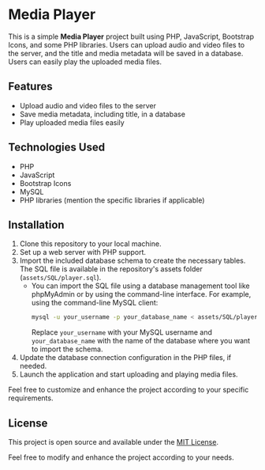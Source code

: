# Media Player

This is a simple **Media Player** project built using PHP, JavaScript, Bootstrap Icons, and some PHP libraries. Users can upload audio and video files to the server, and the title and media metadata will be saved in a database. Users can easily play the uploaded media files.

## Features

- Upload audio and video files to the server
- Save media metadata, including title, in a database
- Play uploaded media files easily

## Technologies Used

- PHP
- JavaScript
- Bootstrap Icons
- MySQL
- PHP libraries (mention the specific libraries if applicable)

## Installation

1. Clone this repository to your local machine.
2. Set up a web server with PHP support.
3. Import the included database schema to create the necessary tables. The SQL file is available in the repository's assets folder (`assets/SQL/player.sql`).
   - You can import the SQL file using a database management tool like phpMyAdmin or by using the command-line interface. For example, using the command-line MySQL client:
     ```bash
     mysql -u your_username -p your_database_name < assets/SQL/player.sql
     ```
     Replace `your_username` with your MySQL username and `your_database_name` with the name of the database where you want to import the schema.
4. Update the database connection configuration in the PHP files, if needed.
5. Launch the application and start uploading and playing media files.

Feel free to customize and enhance the project according to your specific requirements.

## License

This project is open source and available under the [MIT License](https://opensource.org/licenses/MIT).

Feel free to modify and enhance the project according to your needs.

